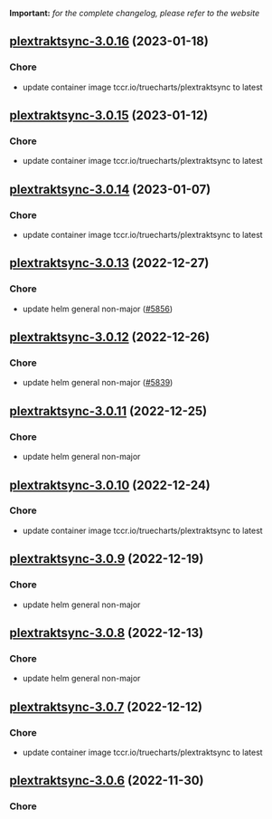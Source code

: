 **Important:**
*for the complete changelog, please refer to the website*




## [plextraktsync-3.0.16](https://github.com/truecharts/charts/compare/plextraktsync-3.0.15...plextraktsync-3.0.16) (2023-01-18)

### Chore

- update container image tccr.io/truecharts/plextraktsync to latest
  
  


## [plextraktsync-3.0.15](https://github.com/truecharts/charts/compare/plextraktsync-3.0.14...plextraktsync-3.0.15) (2023-01-12)

### Chore

- update container image tccr.io/truecharts/plextraktsync to latest
  
  


## [plextraktsync-3.0.14](https://github.com/truecharts/charts/compare/plextraktsync-3.0.13...plextraktsync-3.0.14) (2023-01-07)

### Chore

- update container image tccr.io/truecharts/plextraktsync to latest
  
  


## [plextraktsync-3.0.13](https://github.com/truecharts/charts/compare/plextraktsync-3.0.12...plextraktsync-3.0.13) (2022-12-27)

### Chore

- update helm general non-major ([#5856](https://github.com/truecharts/charts/issues/5856))
  
  


## [plextraktsync-3.0.12](https://github.com/truecharts/charts/compare/plextraktsync-3.0.11...plextraktsync-3.0.12) (2022-12-26)

### Chore

- update helm general non-major ([#5839](https://github.com/truecharts/charts/issues/5839))
  
  


## [plextraktsync-3.0.11](https://github.com/truecharts/charts/compare/plextraktsync-3.0.10...plextraktsync-3.0.11) (2022-12-25)

### Chore

- update helm general non-major
  
  


## [plextraktsync-3.0.10](https://github.com/truecharts/charts/compare/plextraktsync-3.0.9...plextraktsync-3.0.10) (2022-12-24)

### Chore

- update container image tccr.io/truecharts/plextraktsync to latest
  
  


## [plextraktsync-3.0.9](https://github.com/truecharts/charts/compare/plextraktsync-3.0.8...plextraktsync-3.0.9) (2022-12-19)

### Chore

- update helm general non-major
  
  


## [plextraktsync-3.0.8](https://github.com/truecharts/charts/compare/plextraktsync-3.0.7...plextraktsync-3.0.8) (2022-12-13)

### Chore

- update helm general non-major
  
  


## [plextraktsync-3.0.7](https://github.com/truecharts/charts/compare/plextraktsync-3.0.6...plextraktsync-3.0.7) (2022-12-12)

### Chore

- update container image tccr.io/truecharts/plextraktsync to latest
  
  


## [plextraktsync-3.0.6](https://github.com/truecharts/charts/compare/plextraktsync-3.0.4...plextraktsync-3.0.6) (2022-11-30)

### Chore
